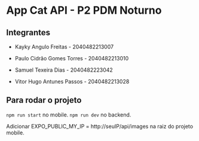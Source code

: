 # App Cat API - P2 PDM Noturno

## Integrantes

- Kayky Angulo Freitas - 2040482213007

- Paulo Cidrão Gomes Torres - 2040482213010

- Samuel Texeira Dias - 2040482223042

- Vitor Hugo Antunes Passos - 2040482213028

## Para rodar o projeto

```npm run start``` no mobile.
```npm run dev``` no backend.

Adicionar EXPO_PUBLIC_MY_IP = http://seuIP/api/images na raiz do projeto mobile.

